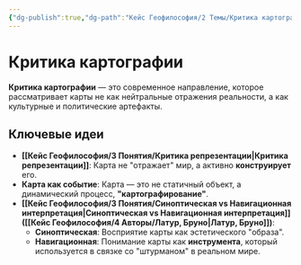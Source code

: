 ```yaml
---
{"dg-publish":true,"dg-path":"Кейс Геофилософия/2 Темы/Критика картографии","permalink":"/kejs-geofilosofiya/2-temy/kritika-kartografii/"}
---
```


# Критика картографии

**Критика картографии** — это современное направление, которое рассматривает карты не как нейтральные отражения реальности, а как культурные и политические артефакты.

## Ключевые идеи

- **[[Кейс Геофилософия/3 Понятия/Критика репрезентации\|Критика репрезентации]]**: Карта не "отражает" мир, а активно **конструирует** его.
- **Карта как событие**: Карта — это не статичный объект, а динамический процесс, **"картографирование"**.
- **[[Кейс Геофилософия/3 Понятия/Синоптическая vs Навигационная интерпретация\|Синоптическая vs Навигационная интерпретация]] ([[Кейс Геофилософия/4 Авторы/Латур, Бруно\|Латур, Бруно]])**:
    - **Синоптическая**: Восприятие карты как эстетического "образа".
    - **Навигационная**: Понимание карты как **инструмента**, который используется в связке со "штурманом" в реальном мире.